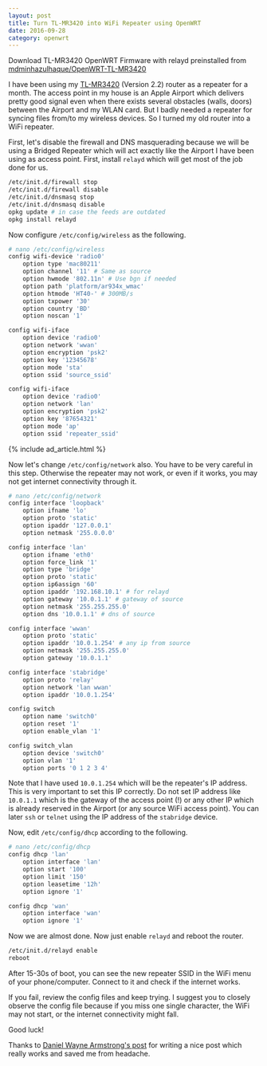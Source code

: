 ```yaml
---
layout: post
title: Turn TL-MR3420 into WiFi Repeater using OpenWRT
date: 2016-09-28
category: openwrt
---
```


<div class="message">
Download TL-MR3420 OpenWRT Firmware with relayd preinstalled from <a href="https://github.com/mdminhazulhaque/OpenWRT-TL-MR3420/tree/master/repeater">mdminhazulhaque/OpenWRT-TL-MR3420</a>
</div>

I have been using my [TL-MR3420](http://www.tp-link.com.bd/products/details/cat-14_TL-MR3420.html) (Version 2.2) router as a repeater for a month. The access point in my house is an Apple Airport which delivers pretty good signal even when there exists several obstacles (walls, doors) between the Airport and my WLAN card. But I badly needed a repeater for syncing files from/to my wireless devices. So I turned my old router into a WiFi repeater.

First, let's disable the firewall and DNS masquerading because we will be using a Bridged Repeater which will act exactly like the Airport I have been using as access point. First, install `relayd` which will get most of the job done for us.

```bash
/etc/init.d/firewall stop
/etc/init.d/firewall disable
/etc/init.d/dnsmasq stop
/etc/init.d/dnsmasq disable
opkg update # in case the feeds are outdated
opkg install relayd
```

Now configure `/etc/config/wireless` as the following.

```bash
# nano /etc/config/wireless
config wifi-device 'radio0'
    option type 'mac80211'
    option channel '11' # Same as source
    option hwmode '802.11n' # Use bgn if needed
    option path 'platform/ar934x_wmac'
    option htmode 'HT40-' # 300MB/s
    option txpower '30'
    option country 'BD'
    option noscan '1'

config wifi-iface
    option device 'radio0'
    option network 'wwan'
    option encryption 'psk2'
    option key '12345678'
    option mode 'sta'
    option ssid 'source_ssid'

config wifi-iface
    option device 'radio0'
    option network 'lan'
    option encryption 'psk2'
    option key '87654321'
    option mode 'ap'
    option ssid 'repeater_ssid'
```

<div>{% include ad_article.html %}</div>

Now let's change `/etc/config/network` also. You have to be very careful in this step. Otherwise the repeater may not work, or even if it works, you may not get internet connectivity through it.

```bash
# nano /etc/config/network
config interface 'loopback'
    option ifname 'lo'
    option proto 'static'
    option ipaddr '127.0.0.1'
    option netmask '255.0.0.0'

config interface 'lan'
    option ifname 'eth0'
    option force_link '1'
    option type 'bridge'
    option proto 'static'
    option ip6assign '60'
    option ipaddr '192.168.10.1' # for relayd
    option gateway '10.0.1.1' # gateway of source
    option netmask '255.255.255.0'
    option dns '10.0.1.1' # dns of source

config interface 'wwan'
    option proto 'static'
    option ipaddr '10.0.1.254' # any ip from source
    option netmask '255.255.255.0'
    option gateway '10.0.1.1'

config interface 'stabridge'
    option proto 'relay'
    option network 'lan wwan'
    option ipaddr '10.0.1.254'

config switch
    option name 'switch0'
    option reset '1'
    option enable_vlan '1'

config switch_vlan
    option device 'switch0'
    option vlan '1'
    option ports '0 1 2 3 4'
```

Note that I have used `10.0.1.254` which will be the repeater's IP address. This is very important to set this IP correctly. Do not set IP address like `10.0.1.1` which is the gateway of the access point (!) or any other IP which is already reserved in the Airport (or any source WiFi access point). You can later `ssh` or `telnet` using the IP address of the `stabridge` device.

Now, edit `/etc/config/dhcp` according to the following.

```bash
# nano /etc/config/dhcp
config dhcp 'lan'
    option interface 'lan'
    option start '100'
    option limit '150'
    option leasetime '12h'
    option ignore '1'

config dhcp 'wan'
    option interface 'wan'
    option ignore '1'
```

Now we are almost done. Now just enable `relayd` and reboot the router.

```bash
/etc/init.d/relayd enable
reboot
```

After 15-30s of boot, you can see the new repeater SSID in the WiFi menu of your phone/computer. Connect to it and check if the internet works.

If you fail, review the config files and keep trying. I suggest you to closely observe the config file because if you miss one single character, the WiFi may not start, or the internet connectivity might fall.

Good luck!

<div class="message">
Thanks to <a href="http://www.circuidipity.com/openwrt-bridged-repeater.html">Daniel Wayne Armstrong's post</a> for writing a nice post which really works and saved me from headache.
</div>
